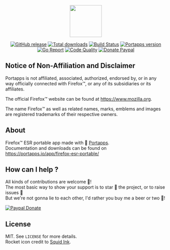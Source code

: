 <p align="center"><a href="https://portapps.io/app/firefox-esr-portable/" target="_blank"><img width="100" src="https://github.com/portapps/firefox-esr-portable/blob/master/res/papp.png"></a></p>

<p align="center">
  <a href="https://portapps.io/app/firefox-esr-portable/#download"><img src="https://img.shields.io/github/release/portapps/firefox-esr-portable.svg?style=flat-square" alt="GitHub release"></a>
  <a href="https://portapps.io/app/firefox-esr-portable/#download"><img src="https://img.shields.io/github/downloads/portapps/firefox-esr-portable/total.svg?style=flat-square" alt="Total downloads"></a>
  <a href="https://travis-ci.com/portapps/firefox-esr-portable"><img src="https://img.shields.io/travis/com/portapps/firefox-esr-portable/master.svg?style=flat-square" alt="Build Status"></a>
  <a href="https://github.com/portapps/portapps"><img src="https://img.shields.io/badge/portapps-1.24.1-479fdb.svg?style=flat-square" alt="Portapps version"></a>
  <a href="https://goreportcard.com/report/github.com/portapps/firefox-esr-portable"><img src="https://goreportcard.com/badge/github.com/portapps/firefox-esr-portable?style=flat-square" alt="Go Report"></a>
  <a href="https://www.codacy.com/app/portapps/firefox-esr-portable"><img src="https://img.shields.io/codacy/grade/f1a5201e80574b059f3fa2b921a090c4.svg?style=flat-square" alt="Code Quality"></a>
  <a href="https://www.paypal.com/cgi-bin/webscr?cmd=_s-xclick&hosted_button_id=WQD7AQGPDEPSG"><img src="https://img.shields.io/badge/donate-paypal-7057ff.svg?style=flat-square" alt="Donate Paypal"></a>
</p>

## Notice of Non-Affiliation and Disclaimer

Portapps is not affiliated, associated, authorized, endorsed by, or in any way officially connected with Firefox™, or any of its subsidiaries or its affiliates.

The official Firefox™ website can be found at https://www.mozilla.org.

The name Firefox™ as well as related names, marks, emblems and images are registered trademarks of their respective owners.

## About

Firefox™ ESR portable app made with 🚀 [Portapps](https://portapps.io).<br />
Documentation and downloads can be found on https://portapps.io/app/firefox-esr-portable/

## How can I help ?

All kinds of contributions are welcome :raised_hands:!<br />
The most basic way to show your support is to star :star2: the project, or to raise issues :speech_balloon:<br />
But we're not gonna lie to each other, I'd rather you buy me a beer or two :beers:!

[![Paypal Donate](https://portapps.io/img/paypal-donate.png)](https://www.paypal.com/cgi-bin/webscr?cmd=_s-xclick&hosted_button_id=WQD7AQGPDEPSG)

## License

MIT. See `LICENSE` for more details.<br />
Rocket icon credit to [Squid Ink](http://thesquid.ink).
